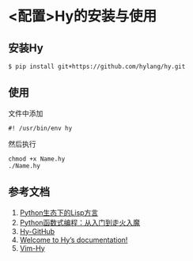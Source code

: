 # <配置>Hy的安装与使用
## 安装Hy
```
$ pip install git+https://github.com/hylang/hy.git
```
## 使用
文件中添加

```
#! /usr/bin/env hy
```

然后执行

```
chmod +x Name.hy
./Name.hy
```

## 参考文档

1. [Python生态下的Lisp方言](https://juejin.im/entry/5a14e3696fb9a044fc44600d)
2. [Python函数式编程：从入门到走火入魔](http://blog.rainy.im/2016/12/04/fp-with-py/)
3. [Hy-GitHub](https://github.com/hylang/hy)
4. [Welcome to Hy’s documentation!](http://hylang.org/)
5. [Vim-Hy](https://github.com/hylang/vim-hy)

